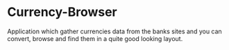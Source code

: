 # Currency-Browser
Application which gather currencies data from the banks sites and you can convert, browse and find them in a quite good looking layout.
